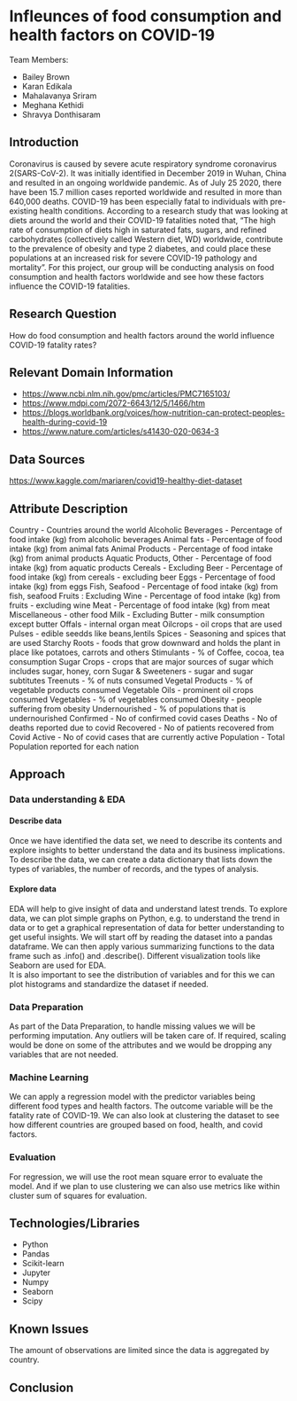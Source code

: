 # **Infleunces of food consumption and health factors on COVID-19**
Team Members: 
- Bailey Brown
- Karan Edikala
- Mahalavanya Sriram
- Meghana Kethidi
- Shravya Donthisaram

## Introduction

Coronavirus is caused by severe acute respiratory syndrome coronavirus 2(SARS-CoV-2).  It was initially identified in December 2019 in Wuhan, China and resulted in an ongoing worldwide pandemic.  As of July 25 2020, there have been 15.7 million cases reported worldwide and resulted in more than 640,000 deaths. COVID-19 has been especially fatal to individuals with pre-existing health conditions. According to a research study that was looking at diets around the world and their COVID-19 fatalities noted that, “The high rate of consumption of diets high in saturated fats, sugars, and refined carbohydrates (collectively called Western diet, WD) worldwide, contribute to the prevalence of obesity and type 2 diabetes, and could place these populations at an increased risk for severe COVID-19 pathology and mortality”. For this project, our group will be conducting analysis on food consumption and health factors worldwide and see how these factors influence the COVID-19 fatalities. 

## Research Question
How do food consumption and health factors around the world influence COVID-19 fatality rates?

## Relevant Domain Information
- https://www.ncbi.nlm.nih.gov/pmc/articles/PMC7165103/
- https://www.mdpi.com/2072-6643/12/5/1466/htm
- https://blogs.worldbank.org/voices/how-nutrition-can-protect-peoples-health-during-covid-19
- https://www.nature.com/articles/s41430-020-0634-3

## Data Sources
https://www.kaggle.com/mariaren/covid19-healthy-diet-dataset

## Attribute Description	
Country - 	Countries around the world
Alcoholic Beverages - 	Percentage of food intake (kg) from alcoholic beverages
Animal fats - 	Percentage of food intake (kg) from animal fats
Animal Products - 	Percentage of food intake (kg) from animal products
Aquatic Products, Other - 	Percentage of food intake (kg) from aquatic products
Cereals - Excluding Beer -	Percentage of food intake (kg) from cereals - excluding beer
Eggs - 	Percentage of food intake (kg) from eggs
Fish, Seafood - 	Percentage of food intake (kg) from fish, seafood
Fruits : Excluding Wine - 	Percentage of food intake (kg) from fruits - excluding wine
Meat - 	Percentage of food intake (kg) from meat
Miscellaneous - 	other food
Milk - Excluding Butter - 	milk consumption except butter
Offals - 	internal organ meat 
Oilcrops - 	oil crops that are used 
Pulses - 	edible seedds like beans,lentils
Spices - 	Seasoning and spices that are used
Starchy Roots - 	foods that grow downward and holds the plant in place like potatoes, carrots and others
Stimulants - 	% of Coffee, cocoa, tea consumption 
Sugar Crops - 	crops that are major sources of sugar which includes sugar, honey, corn
Sugar & Sweeteners - 	sugar and sugar subtitutes
Treenuts - 	% of nuts consumed
Vegetal Products - 	% of vegetable products consumed
Vegetable Oils - 	prominent oil crops consumed
Vegetables - 	% of vegetables consumed
Obesity - 	people suffering from obesity
Undernourished - 	% of populations that is undernourished
Confirmed - 	No of confirmed covid cases
Deaths - 	No of deaths reported due to covid
Recovered - 	No of patients recovered from Covid
Active -	No of covid cases that are currently active
Population - 	 Total Population reported for each nation

## Approach
  
### Data understanding & EDA

#### Describe data 
Once we have identified the data set, we need to describe its contents and explore insights to better understand the data and its business implications. To describe the data, we can create a data dictionary that lists down the types of variables, the number of records, and the types of analysis. 

#### Explore data
EDA will help to give insight of data and understand latest trends. To explore data, we can plot simple graphs on Python, e.g. to understand the trend in data or to get a graphical representation of data for better understanding to get useful insights.  We will start off by reading the dataset into a pandas dataframe. We can then apply various summarizing functions to the data frame such as .info() and .describe(). Different visualization tools like Seaborn are used for EDA.  
It is also important to see the distribution of variables and for this we can plot histograms and standardize the dataset if needed.
  
### Data Preparation 
As part of the Data Preparation, to handle missing values we will be performing imputation. Any outliers will be taken care of. 
If required, scaling would be done on some of the attributes and we would be dropping any variables that are not needed. 

### Machine Learning   

We can apply a regression model with the predictor variables being different food types and health factors. The outcome variable will be the fatality rate of COVID-19.  We can also look at clustering the dataset to see how different countries are grouped based on food, health, and covid factors. 

### Evaluation 

For regression, we will use the root mean square error to evaluate the model. And if we plan to use clustering we can also use metrics like within cluster sum of squares for evaluation.

## Technologies/Libraries
- Python 
- Pandas 
- Scikit-learn
- Jupyter
- Numpy
- Seaborn
- Scipy 

## Known Issues

The amount of observations are limited since the data is aggregated by country.

## Conclusion 
